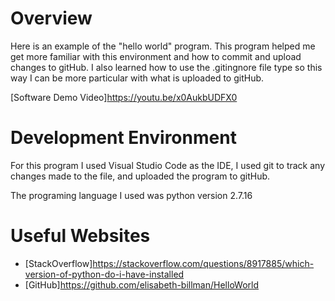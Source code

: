 # Overview

Here is an example of the "hello world" program. This program helped me get more familiar with this environment and how to commit and upload changes to gitHub. I also learned how to use the .gitingnore file type so this way I can be more particular with what is uploaded to gitHub. 

[Software Demo Video]https://youtu.be/x0AukbUDFX0

# Development Environment

For this program I used Visual Studio Code as the IDE, I used git to track any changes made to the file, and uploaded the program to gitHub. 

The programing language I used was python version 2.7.16

# Useful Websites

* [StackOverflow]https://stackoverflow.com/questions/8917885/which-version-of-python-do-i-have-installed
* [GitHub]https://github.com/elisabeth-billman/HelloWorld